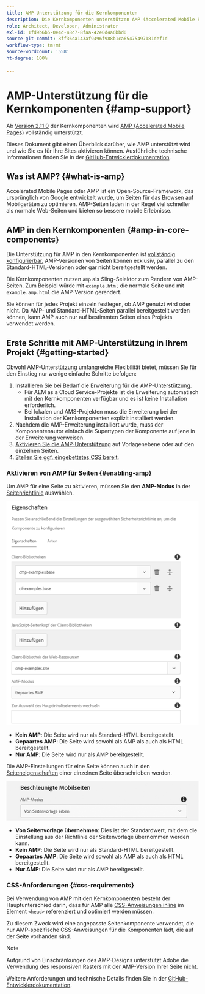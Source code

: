 ```yaml
---
title: AMP-Unterstützung für die Kernkomponenten
description: Die Kernkomponenten unterstützen AMP (Accelerated Mobile Pages)
role: Architect, Developer, Administrator
exl-id: 1fd9b6b5-0e4d-48c7-8faa-42e0d4a6bbd0
source-git-commit: 8ff36ca143af9496f988b1ca65475497181def1d
workflow-type: tm+mt
source-wordcount: '558'
ht-degree: 100%

---
```


# AMP-Unterstützung für die Kernkomponenten {#amp-support}

Ab [Version 2.11.0](/help/versions.md) der Kernkomponenten wird [AMP (Accelerated Mobile Pages)](https://developers.google.com/amp) vollständig unterstützt.

Dieses Dokument gibt einen Überblick darüber, wie AMP unterstützt wird und wie Sie es für Ihre Sites aktivieren können. Ausführliche technische Informationen finden Sie in der [GitHub-Entwicklerdokumentation](https://github.com/adobe/aem-core-wcm-components/tree/master/extensions/amp).

## Was ist AMP? {#what-is-amp}

Accelerated Mobile Pages oder AMP ist ein Open-Source-Framework, das ursprünglich von Google entwickelt wurde, um Seiten für das Browsen auf Mobilgeräten zu optimieren. AMP-Seiten laden in der Regel viel schneller als normale Web-Seiten und bieten so bessere mobile Erlebnisse.

## AMP in den Kernkomponenten {#amp-in-core-components}

Die Unterstützung für AMP in den Kernkomponenten ist [vollständig konfigurierbar.](#enabling-amp) AMP-Versionen von Seiten können exklusiv, parallel zu den Standard-HTML-Versionen oder gar nicht bereitgestellt werden.

Die Kernkomponenten nutzen `amp` als Sling-Selektor zum Rendern von AMP-Seiten. Zum Beispiel würde mit `example.html` die normale Seite und mit `example.amp.html` die AMP-Version gerendert.

Sie können für jedes Projekt einzeln festlegen, ob AMP genutzt wird oder nicht. Da AMP- und Standard-HTML-Seiten parallel bereitgestellt werden können, kann AMP auch nur auf bestimmten Seiten eines Projekts verwendet werden.

## Erste Schritte mit AMP-Unterstützung in Ihrem Projekt {#getting-started}

Obwohl AMP-Unterstützung umfangreiche Flexibilität bietet, müssen Sie für den Einstieg nur wenige einfache Schritte befolgen:

1. Installieren Sie bei Bedarf die Erweiterung für die AMP-Unterstützung.
   * Für AEM as a Cloud Service-Projekte ist die Erweiterung automatisch mit den Kernkomponenten verfügbar und es ist keine Installation erforderlich.
   * Bei lokalen und AMS-Projekten muss die Erweiterung bei der Installation der Kernkomponenten explizit installiert werden.
1. Nachdem die AMP-Erweiterung installiert wurde, muss der Komponentenautor einfach die Supertypen der Komponente auf jene in der Erweiterung verweisen.
1. [Aktivieren Sie die AMP-Unterstützung](#enabling-amp) auf Vorlagenebene oder auf den einzelnen Seiten.
1. [Stellen Sie ggf. eingebettetes CSS bereit](#css-requirements).

### Aktivieren von AMP für Seiten {#enabling-amp}

Um AMP für eine Seite zu aktivieren, müssen Sie den **AMP-Modus** in der [Seitenrichtlinie](https://docs.adobe.com/content/help/de-DE/experience-manager-cloud-service/sites/authoring/features/templates.html#editing-a-template-page-policy-template-author-developer) auswählen.

![Optionen für AMP-Seitenrichtlinien](/help/assets/amp-policy.png)

* **Kein AMP**: Die Seite wird nur als Standard-HTML bereitgestellt.
* **Gepaartes AMP**: Die Seite wird sowohl als AMP als auch als HTML bereitgestellt.
* **Nur AMP**: Die Seite wird nur als AMP bereitgestellt.

Die AMP-Einstellungen für eine Seite können auch in den [Seiteneigenschaften](https://docs.adobe.com/content/help/de-DE/experience-manager-cloud-service/sites/authoring/fundamentals/page-properties.translate.html) einer einzelnen Seite überschrieben werden.

![Eigenschaften der AMP-Seite](/help/assets/amp-page-properties.png)

* **Von Seitenvorlage übernehmen**: Dies ist der Standardwert, mit dem die Einstellung aus der Richtlinie der Seitenvorlage übernommen werden kann.
* **Kein AMP**: Die Seite wird nur als Standard-HTML bereitgestellt.
* **Gepaartes AMP**: Die Seite wird sowohl als AMP als auch als HTML bereitgestellt.
* **Nur AMP**: Die Seite wird nur als AMP bereitgestellt.

### CSS-Anforderungen {#css-requirements}

Bei Verwendung von AMP mit den Kernkomponenten besteht der Hauptunterschied darin, dass für AMP alle [CSS-Anweisungen inline](including-clientlibs.md#inlining) im Element `<head>` referenziert und optimiert werden müssen.

Zu diesem Zweck wird eine angepasste Seitenkomponente verwendet, die nur AMP-spezifische CSS-Anweisungen für die Komponenten lädt, die auf der Seite vorhanden sind.

>[!NOTE]
>
>Aufgrund von Einschränkungen des AMP-Designs unterstützt Adobe die Verwendung des responsiven Rasters mit der AMP-Version Ihrer Seite nicht.

Weitere Anforderungen und technische Details finden Sie in der [GitHub-Entwicklerdokumentation](https://github.com/adobe/aem-core-wcm-components/tree/master/extensions/amp).
